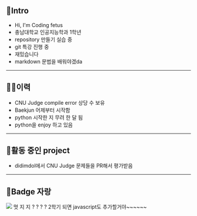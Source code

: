 ## 👋Intro
- Hi, I'm Coding fetus
- 충남대학교 인공지능학과 1학년
- repository 만들기 실습 중
- git 특강 진행 중
- 재밌습니다
- markdown 문법을 배워야겠da
------

## 🤸‍♀️이력
- CNU Judge compile error 상당 수 보유
- Baekjun 어제부터 시작함
- python 시작한 지 무려 한 달 됨
- python을 enjoy 하고 있음
----------

## 🧚활동 중인 project
- didimdol에서 CNU Judge 문제들을 PR해서 평가받음
-----------

## 🪪Badge 자랑
<img src="https://img.shields.io/badge/Python-3766AB?style=flat-square&logo=Python&logoColor=white"/></a>
멋 지 지 ? ? ? ?
2학기 되면 javascript도 추가할거야~~~~~~


<!--
**Codingfetus/Codingfetus** is a ✨ _special_ ✨ repository because its `README.md` (this file) appears on your GitHub profile.

Here are some ideas to get you started:

- 🔭 I’m currently working on ...
- 🌱 I’m currently learning ...
- 👯 I’m looking to collaborate on ...
- 🤔 I’m looking for help with ...
- 💬 Ask me about ...
- 📫 How to reach me: ...
- 😄 Pronouns: ...
- ⚡ Fun fact: ...
-->
